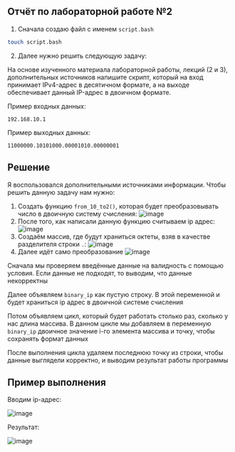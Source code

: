 ## Отчёт по лабораторной работе №2

1. Сначала создаю файл с именем `script.bash`
```bash
touch script.bash
```

2. Далее нужно решить следующую задачу:

На основе изученного материала лабораторной работы, лекций (2 и 3), дополнительных источников напишите скрипт, который на вход принимает IPv4-адрес в десятичном формате, а на выходе обеспечивает данный IP-адрес в двоичном формате.

Пример входных данных:

```192.168.10.1```

Пример выходныx данных:

```11000000.10101000.00001010.00000001```

## Решение

Я воспользовался дополнительными источниками информации. Чтобы решить данную задачу нам нужно:
1. Создать функцию ```from_10_to2()```, которая будет преобразовывать число в двоичную систему счисления:
![image](https://github.com/user-attachments/assets/81917111-1bc5-48fa-8b76-04bb7d1bb25c)
2. После того, как написали данную функцию считываем ip адрес:
![image](https://github.com/user-attachments/assets/a0879926-bc5d-4a35-858e-5dfb00ebb379)
3. Создаём массив, где будут храниться октеты, взяв в качестве разделителя строки ```.```:
![image](https://github.com/user-attachments/assets/b528adf0-5afa-44f7-96a1-2e05ea5c0a15)
4. Далее идёт само преобразование
![image](https://github.com/user-attachments/assets/86b532b1-0894-40b1-afbc-4404b7018ad8)

Сначала мы проверяем введённые данные на валидность с помощью условия. Если данные не подходят, то выводим, что данные некорректны

Далее объявляем ```binary_ip``` как пустую строку. В этой переменной и будет храниться ip адрес в двоичной системе счисления

Потом объявляем цикл, который будет работать столько раз, сколько у нас длина массива. В данном цикле мы добавляем в переменную ```binary_ip``` двоичное значение i-го элемента массива и точку, чтобы сохранять формат данных

После выполнения цикла удаляем последнюю точку из строки, чтобы данные выглядели корректно, и выводим результат работы программы

## Пример выполнения

Вводим ip-адрес:

![image](https://github.com/user-attachments/assets/12fb9d90-eebf-4f21-b1c0-9503569fee84)

Результат:

![image](https://github.com/user-attachments/assets/76e1cc6f-2780-41df-869a-0ba63708d892)


